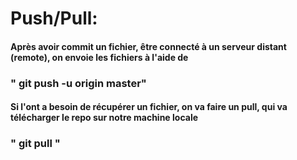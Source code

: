 # Push/Pull: 

#### Après avoir commit un fichier, être connecté à un serveur distant (remote), on envoie les fichiers à l'aide de 
### " git push -u origin master"

#### Si l'ont a besoin de récupérer un fichier, on va faire un pull, qui va télécharger le repo sur notre machine locale
### " git pull <remote> " 

